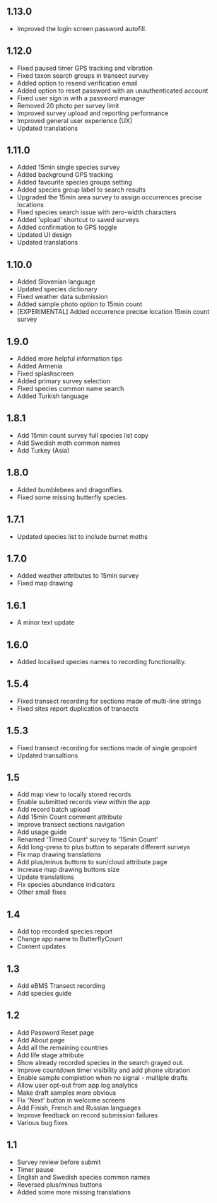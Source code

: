 ## 1.13.0

- Improved the login screen password autofill.

## 1.12.0

- Fixed paused timer GPS tracking and vibration
- Fixed taxon search groups in transect survey
- Added option to resend verification email
- Added option to reset password with an unauthenticated account
- Fixed user sign in with a password manager
- Removed 20 photo per survey limit
- Improved survey upload and reporting performance
- Improved general user experience (UX)
- Updated translations

## 1.11.0

- Added 15min single species survey
- Added background GPS tracking
- Added favourite species groups setting
- Added species group label to search results
- Upgraded the 15min area survey to assign occurrences precise locations
- Fixed species search issue with zero-width characters
- Added 'upload' shortcut to saved surveys
- Added confirmation to GPS toggle
- Updated UI design
- Updated translations

## 1.10.0

- Added Slovenian language
- Updated species dictionary
- Fixed weather data submission
- Added sample photo option to 15min count
- [EXPERIMENTAL] Added occurrence precise location 15min count survey

## 1.9.0

- Added more helpful information tips
- Added Armenia
- Fixed splashscreen
- Added primary survey selection
- Fixed species common name search
- Added Turkish language

## 1.8.1

- Add 15min count survey full species list copy
- Add Swedish moth common names
- Add Turkey (Asia)

## 1.8.0

- Added bumblebees and dragonflies.
- Fixed some missing butterfly species.

## 1.7.1

- Updated species list to include burnet moths

## 1.7.0

- Added weather attributes to 15min survey
- Fixed map drawing

## 1.6.1

- A minor text update

## 1.6.0

- Added localised species names to recording functionality.

## 1.5.4

- Fixed transect recording for sections made of multi-line strings
- Fixed sites report duplication of transects

## 1.5.3

- Fixed transect recording for sections made of single geopoint
- Updated transaltions

## 1.5

- Add map view to locally stored records
- Enable submitted records view within the app
- Add record batch upload
- Add 15min Count comment attribute
- Improve transect sections navigation
- Add usage guide
- Renamed 'Timed Count' survey to '15min Count'
- Add long-press to plus button to separate different surveys
- Fix map drawing translations
- Add plus/minus buttons to sun/cloud attribute page
- Increase map drawing buttons size
- Update translations
- Fix species abundance indicators
- Other small fixes

## 1.4

- Add top recorded species report
- Change app name to ButterflyCount
- Content updates

## 1.3

- Add eBMS Transect recording
- Add species guide

## 1.2

- Add Password Reset page
- Add About page
- Add all the remaining countries
- Add life stage attribute
- Show already recorded species in the search grayed out.
- Improve countdown timer visibility and add phone vibration
- Enable sample completion when no signal - multiple drafts
- Allow user opt-out from app log analytics
- Make draft samples more obvious
- Fix 'Next' button in welcome screens
- Add Finish, French and Russian languages
- Improve feedback on record submission failures
- Various bug fixes

## 1.1

- Survey review before submit
- Timer pause
- English and Swedish species common names
- Reversed plus/minus buttons
- Added some more missing translations
